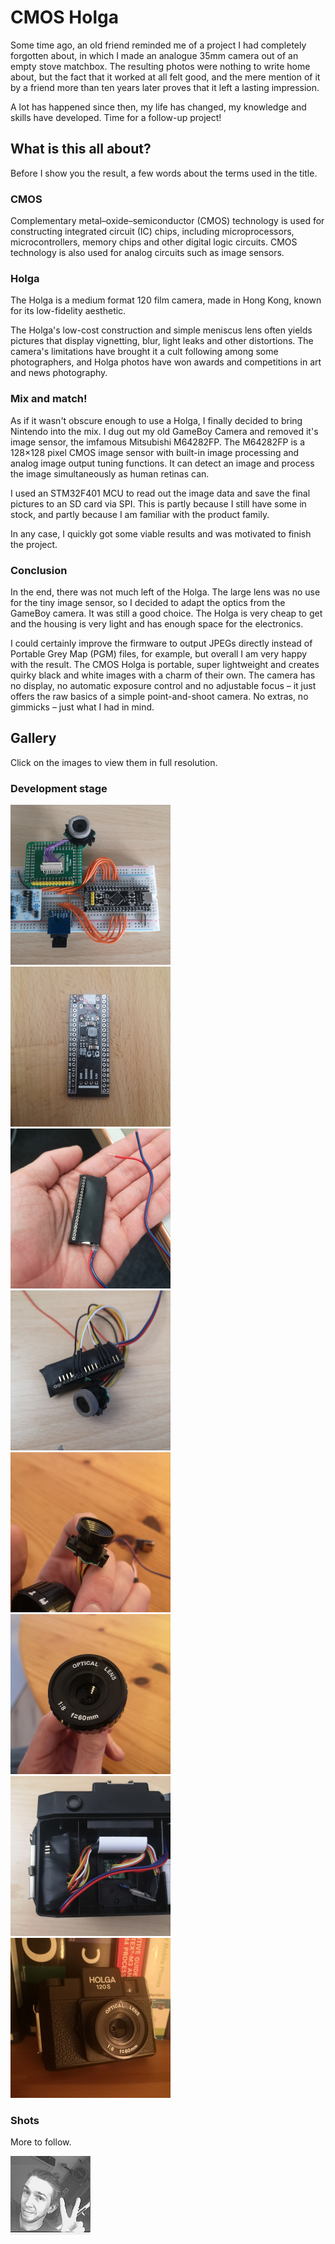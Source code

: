 # CMOS Holga

Some time ago, an old friend reminded me of a project I had completely
forgotten about, in which I made an analogue 35mm camera out of an empty
stove matchbox.  The resulting photos were nothing to write home about,
but the fact that it worked at all felt good, and the mere mention of it
by a friend more than ten years later proves that it left a lasting
impression.

A lot has happened since then, my life has changed, my knowledge and
skills have developed.  Time for a follow-up project!

## What is this all about?

Before I show you the result, a few words about the terms used in the
title.

### CMOS

Complementary metal–oxide–semiconductor (CMOS) technology is used for
constructing integrated circuit (IC) chips, including microprocessors,
microcontrollers, memory chips and other digital logic circuits.  CMOS
technology is also used for analog circuits such as image sensors.

### Holga

The Holga is a medium format 120 film camera, made in Hong Kong, known
for its low-fidelity aesthetic.

The Holga's low-cost construction and simple meniscus lens often yields
pictures that display vignetting, blur, light leaks and other
distortions.  The camera's limitations have brought it a cult following
among some photographers, and Holga photos have won awards and
competitions in art and news photography.

### Mix and match!

As if it wasn't obscure enough to use a Holga, I finally decided to
bring Nintendo into the mix.  I dug out my old GameBoy Camera and
removed it's image sensor, the imfamous Mitsubishi M64282FP.  The
M64282FP is a 128×128 pixel CMOS image sensor with built-in image
processing and analog image output tuning functions.  It can detect an
image and process the image simultaneously as human retinas can.

I used an STM32F401 MCU to read out the image data and save the final
pictures to an SD card via SPI. This is partly because I still have some
in stock, and partly because I am familiar with the product family.

In any case, I quickly got some viable results and was motivated to
finish the project.

### Conclusion

In the end, there was not much left of the Holga.  The large lens was no
use for the tiny image sensor, so I decided to adapt the optics from the
GameBoy camera.  It was still a good choice.  The Holga is very cheap to
get and the housing is very light and has enough space for the
electronics.

I could certainly improve the firmware to output JPEGs directly instead
of Portable Grey Map (PGM) files, for example, but overall I am very
happy with the result.  The CMOS Holga is portable, super lightweight
and creates quirky black and white images with a charm of their own.
The camera has no display, no automatic exposure control and no
adjustable focus – it just offers the raw basics of a simple
point-and-shoot camera.  No extras, no gimmicks – just what I had in
mind.

## Gallery

Click on the images to view them in full resolution.

### Development stage

[![](media/prototype-tn.jpg)](media/.jpg?raw=true "Prototype")
[![](media/stm32f4-step-up-converter-tn.jpg)](media/stm32f4-step-up-converter.jpg?raw=true "STM32F4 with step-up converter")
[![](media/build-1-tn.jpg)](media/build-1.jpg?raw=true "Build process 1")
[![](media/build-2-tn.jpg)](media/build-2.jpg?raw=true "Build process 2")
[![](media/optics-1-tn.jpg)](media/optics-1.jpg?raw=true "Optics adaption 1")
[![](media/optics-2-tn.jpg)](media/optics-2.jpg?raw=true "Optics adaption 2")
[![](media/installation-tn.jpg)](media/installation.jpg?raw=true "Installation process")
[![](media/front-view-tn.jpg)](media/front-view.jpg?raw=true "Front view")

### Shots

More to follow.

[![selfie](media/selfie.jpg)](media/selfie.jpg?raw=true "selfie")
